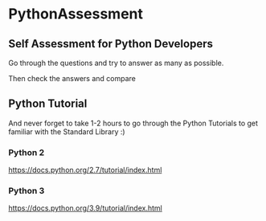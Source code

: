 # PythonAssessment

## Self Assessment for Python Developers

Go through the questions and try to answer as many as possible.

Then check the answers and compare

## Python Tutorial
And never forget to take 1-2 hours to go through the Python Tutorials to get familiar with the Standard Library :)

### Python 2
https://docs.python.org/2.7/tutorial/index.html

### Python 3
https://docs.python.org/3.9/tutorial/index.html
